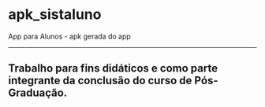 # apk_sistaluno

App para Alunos - apk gerada do app
___

## Trabalho para fins didáticos e como parte integrante da conclusão do curso de Pós-Graduação.
